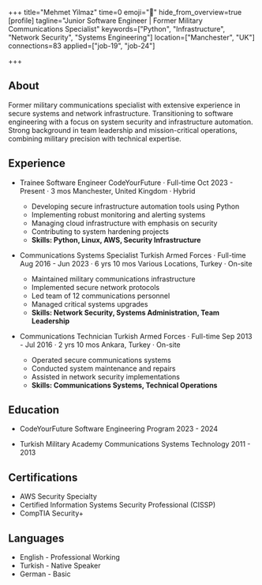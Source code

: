 +++
title="Mehmet Yilmaz"
time=0
emoji="👤"
hide_from_overview=true
[profile]
tagline="Junior Software Engineer | Former Military Communications Specialist"
keywords=["Python", "Infrastructure", "Network Security", "Systems Engineering"]
location=["Manchester", "UK"]
connections=83
applied=["job-19", "job-24"]
 
+++

## About

Former military communications specialist with extensive experience in secure systems and network infrastructure. Transitioning to software engineering with a focus on system security and infrastructure automation. Strong background in team leadership and mission-critical operations, combining military precision with technical expertise.

## Experience

- Trainee Software Engineer
  CodeYourFuture · Full-time
  Oct 2023 - Present · 3 mos
  Manchester, United Kingdom · Hybrid

  - Developing secure infrastructure automation tools using Python
  - Implementing robust monitoring and alerting systems
  - Managing cloud infrastructure with emphasis on security
  - Contributing to system hardening projects
  - **Skills: Python, Linux, AWS, Security Infrastructure**

- Communications Systems Specialist
  Turkish Armed Forces · Full-time
  Aug 2016 - Jun 2023 · 6 yrs 10 mos
  Various Locations, Turkey · On-site

  - Maintained military communications infrastructure
  - Implemented secure network protocols
  - Led team of 12 communications personnel
  - Managed critical systems upgrades
  - **Skills: Network Security, Systems Administration, Team Leadership**

- Communications Technician
  Turkish Armed Forces · Full-time
  Sep 2013 - Jul 2016 · 2 yrs 10 mos
  Ankara, Turkey · On-site
  - Operated secure communications systems
  - Conducted system maintenance and repairs
  - Assisted in network security implementations
  - **Skills: Communications Systems, Technical Operations**

## Education

- CodeYourFuture
  Software Engineering Program
  2023 - 2024

- Turkish Military Academy
  Communications Systems Technology
  2011 - 2013

## Certifications

- AWS Security Specialty
- Certified Information Systems Security Professional (CISSP)
- CompTIA Security+

## Languages

- English - Professional Working
- Turkish - Native Speaker
- German - Basic
